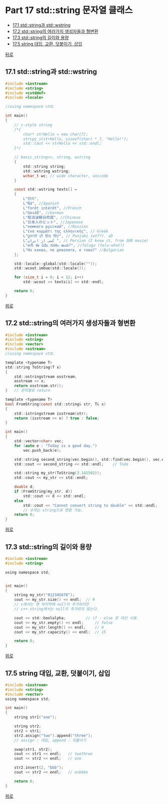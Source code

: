 # Part 17 std::string 문자열 클래스
* [17.1 std::string과 std::wstring](#171-stdstring과-stdwstring)
* [17.2 std::string의 여러가지 생성자들과 형변환](#172-stdstring의-여러가지-생성자들과-형변환)
* [17.3 std::string의 길이와 용량](#173-stdstring의-길이와-용량)
* [17.5 string 대입, 교환, 덧붙이기, 삽입](#175-string-대입-교환-덧붙이기-삽입)

[뒤로](https://github.com/hhhan0315/Algorithm)

## 17.1 std::string과 std::wstring
```c
#include <iostream>
#include <string>
#include <cstddef>
#include <locale>

//using namespace std;

int main()
{
	// c-style string
	/*{
		char* strHello = new char[7];
		strcpy_s(strHello, sizeof(char) * 7, "Hello!");
		std::cout << strHello << std::endl;
	}*/

	// basic_string<>, string, wstring
	{
		std::string string;
		std::wstring wstring;
		wchar_t wc;	// wide character, unicode
	}

	const std::wstring texts[] =
	{
		L"하이",
		L"Ñá", //Spanish
		L"forêt intérêt", //French
		L"Gesäß", //German
		L"取消波蘇日奇諾", //Chinese
		L"日本人のビット", //Japanese
		L"немного русский", //Russian
		L"ένα κομμάτι της ελληνικής", // Greek
		L"ਯੂਨਾਨੀ ਦੀ ਇੱਕ ਬਿੱਟ", // Punjabi (wtf?). xD
		L"کمی از ایران ", // Persian (I know it, from 300 movie)
		L"కానీ ఈ ఏమి నరకం ఉంది?", //Telugu (telu-what?)
		L"Но какво, по дяволите, е това?" //Bulgarian
	};

	std::locale::global(std::locale(""));
	std::wcout.imbue(std::locale());

	for (size_t i = 0; i < 12; i++)
		std::wcout << texts[i] << std::endl;

	return 0;
}
```
[위로](#part-17-stdstring-문자열-클래스)

## 17.2 std::string의 여러가지 생성자들과 형변환
```c
#include <iostream>
#include <string>
#include <vector>
#include <sstream>
//using namespace std;

template <typename T>
std::string ToString(T x)
{
	std::ostringstream osstream;
	osstream << x;
	return osstream.str();
}	// 문자열로 return

template <typename T>
bool FromString(const std::string& str, T& x)
{
	std::istringstream isstream(str);
	return (isstream >> x) ? true : false;
}

int main()
{
	std::vector<char> vec;
	for (auto e : "Today is a good day.")
		vec.push_back(e);

	std::string second_string(vec.begin(), std::find(vec.begin(), vec.end(), 'y'));
	std::cout << second_string << std::endl;	// Toda

	std::string my_str(ToString(3.141592));
	std::cout << my_str << std::endl;

	double d;
	if (FromString(my_str, d))
		std::cout << d << std::endl;
	else
		std::cout << "Cannot convert string to double" << std::endl;
		// 숫자는 string으로 변환 가능.
	return 0;
}
```
[위로](#part-17-stdstring-문자열-클래스)

## 17.3 std::string의 길이와 용량
```c
#include <iostream>
#include <string>

using namespace std;


int main()
{
	string my_str("012345678");
	cout << my_str.size() << endl;	// 9
	// c에서는 맨 마지막에 null이 추가하지만
	// c++ string에서는 null이 추가되지 않는다.

	cout << std::boolalpha;			// if - else 문 대신 사용.
	cout << my_str.empty() << endl;		// false
	cout << my_str.length() << endl;	// 9
	cout << my_str.capacity() << endl;	// 15

	return 0;
}
```
[위로](#part-17-stdstring-문자열-클래스)

## 17.5 string 대입, 교환, 덧붙이기, 삽입
```c
#include <iostream>
#include <string>
#include <vector>
using namespace std;

int main()
{
	string str1("one");

	string str2;
	str2 = str1;
	str2.assign("two").append("three");
	// assign : 대입, append : 덧붙이기

	swap(str1, str2);
	cout << str1 << endl;	// twothree
	cout << str2 << endl;	// one

	str2.insert(2, "bbb");
	cout << str2 << endl;	// onbbbe

	return 0;
}
```
[위로](#part-17-stdstring-문자열-클래스)
